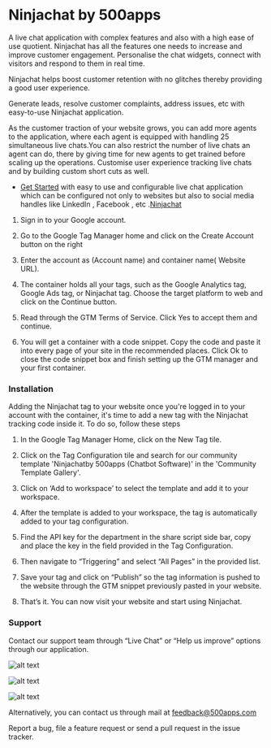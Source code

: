 # Ninjachat by 500apps 

A live chat application with complex features and also with a high ease of use quotient. Ninjachat has all the features one needs to increase and improve customer engagement. Personalise the chat widgets, connect with visitors and respond to them in real time. 

Ninjachat helps boost customer retention with no glitches thereby providing a good user experience. 

Generate leads, resolve customer complaints, address issues, etc with easy-to-use Ninjachat application. 

As the customer traction of your website grows, you can add more agents to the application, where each agent is equipped with handling 25 simultaneous live chats.You can also restrict the number of live chats an agent can do, there by giving time for new agents to get trained before scaling up the operations. Customise user experience tracking live chats and by building custom short cuts as well.

- [Get Started](https://infinity.500apps.com/ninjachat) with easy to use and configurable live chat application which can be configured not only to websites but also to social media handles like LinkedIn , Facebook , etc .[Ninjachat](https://ninjachat.com)

1. Sign in to your Google account.

2. Go to the Google Tag Manager home and click on the Create Account button on the right

3. Enter the account as (Account name) and container name( Website URL).

4. The container holds all your tags, such as the Google Analytics tag, Google Ads tag, or Ninjachat tag. Choose the target platform to web and click on the Continue button.

5. Read through the GTM Terms of Service. Click Yes to accept them and continue.

6. You will get a container with a code snippet. Copy the code and paste it into every page of your site in the recommended places. Click Ok to close the code snippet box and finish setting up the GTM manager and your first container.

### Installation 
Adding the Ninjachat tag to your website once you're logged in to your account with the container, it's time to add a new tag with the Ninjachat tracking code inside it. To do so, follow these steps


1. In the Google Tag Manager Home, click on the New Tag tile.

2. Click on the Tag Configuration tile and search for our community template 'Ninjachatby 500apps (Chatbot Software)' in the 'Community Template Gallery'.

3. Click on ‘Add to workspace’ to select the template and add it to your workspace.

4. After the template is added to your workspace, the tag is automatically added to your tag configuration.

5. Find the API key for the department in the share script side bar, copy and place the key in the field provided in the Tag Configuration.

6. Then navigate to “Triggering” and select “All Pages” in the provided list.

7. Save your tag and click on “Publish” so the tag information is pushed to the website through the GTM snippet previously pasted in your website.

8. That’s it. You can now visit your website and start using Ninjachat.

### Support

Contact our support team through “Live Chat” or “Help us improve” options through our application.

![alt text](https://infinity.500apps.com/img/ninjachat/gtm-image-1.png)

![alt text](https://infinity.500apps.com/img/ninjachat/gtm-image-2.png)

![alt text](https://infinity.500apps.com/img/ninjachat/gtm-image-3.png)

Alternatively, you can contact us through mail at feedback@500apps.com 

Report a bug, file a feature request or send a pull request in the issue tracker.